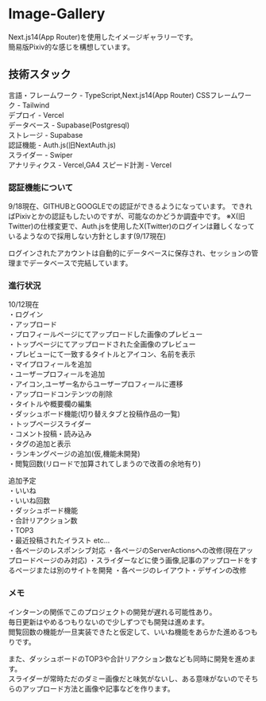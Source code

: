 # Image-Gallery  
Next.js14(App Router)を使用したイメージギャラリーです。  
簡易版Pixiv的な感じを構想しています。  

## 技術スタック  
言語・フレームワーク - TypeScript,Next.js14(App Router)
CSSフレームワーク - Tailwind  
デプロイ - Vercel  
データベース - Supabase(Postgresql)  
ストレージ - Supabase  
認証機能 - Auth.js(旧NextAuth.js)  
スライダー - Swiper  
アナリティクス - Vercel,GA4
スピード計測 - Vercel

### 認証機能について  
9/18現在、GITHUBとGOOGLEでの認証ができるようになっています。
できればPixivとかの認証もしたいのですが、可能なのかどうか調査中です。
※X(旧Twitter)の仕様変更で、Auth.jsを使用したX(Twitter)のログインは難しくなっているようなので採用しない方針とします(9/17現在)  

ログインされたアカウントは自動的にデータベースに保存され、セッションの管理までデータベースで完結しています。 

### 進行状況  
10/12現在  
・ログイン  
・アップロード  
・プロフィールページにてアップロードした画像のプレビュー  
・トップページにてアップロードされた全画像のプレビュー  
・プレビューにて一致するタイトルとアイコン、名前を表示  
・マイプロフィールを追加  
・ユーザープロフィールを追加  
・アイコン,ユーザー名からユーザープロフィールに遷移  
・アップロードコンテンツの削除   
・タイトルや概要欄の編集  
・ダッシュボード機能(切り替えタブと投稿作品の一覧)  
・トップページスライダー  
・コメント投稿・読み込み  
・タグの追加と表示  
・ランキングページの追加(仮,機能未開発)  
・閲覧回数(リロードで加算されてしまうので改善の余地有り)

追加予定  
・いいね  
・いいね回数    
・ダッシュボード機能  
 ・合計リアクション数  
 ・TOP3  
 ・最近投稿されたイラスト etc...  
 ・各ページのレスポンシブ対応
・各ページのServerActionsへの改修(現在アップロードページのみ対応)
・スライダーなどに使う画像,記事のアップロードをするページまたは別のサイトを開発
・各ページのレイアウト・デザインの改修

### メモ  
インターンの関係でこのプロジェクトの開発が遅れる可能性あり。  
毎日更新はやめるつもりないので少しずつでも開発は進めます。  
閲覧回数の機能が一旦実装できたと仮定して、いいね機能をあらかた進めるつもりです。  

また、ダッシュボードのTOP3や合計リアクション数なども同時に開発を進めます。  
スライダーが常時ただのダミー画像だと味気がないし、ある意味がないのでそちらのアップロード方法と画像や記事などを作ります。